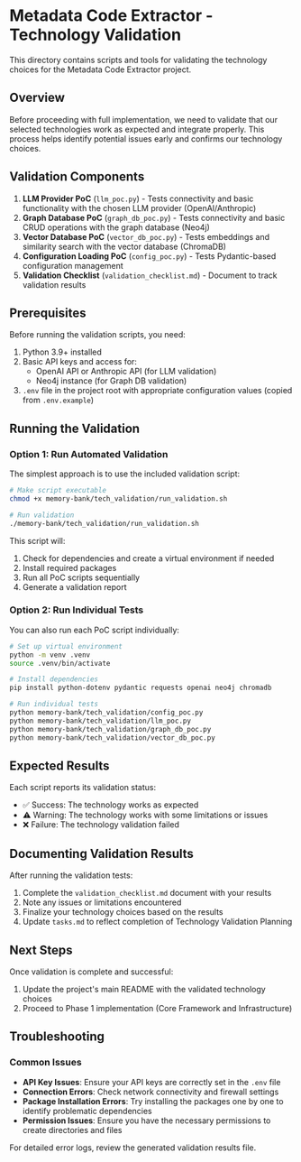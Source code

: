 # Metadata Code Extractor - Technology Validation

This directory contains scripts and tools for validating the technology choices for the Metadata Code Extractor project.

## Overview

Before proceeding with full implementation, we need to validate that our selected technologies work as expected and integrate properly. This process helps identify potential issues early and confirms our technology choices.

## Validation Components

1. **LLM Provider PoC** (`llm_poc.py`) - Tests connectivity and basic functionality with the chosen LLM provider (OpenAI/Anthropic)
2. **Graph Database PoC** (`graph_db_poc.py`) - Tests connectivity and basic CRUD operations with the graph database (Neo4j)
3. **Vector Database PoC** (`vector_db_poc.py`) - Tests embeddings and similarity search with the vector database (ChromaDB)
4. **Configuration Loading PoC** (`config_poc.py`) - Tests Pydantic-based configuration management
5. **Validation Checklist** (`validation_checklist.md`) - Document to track validation results

## Prerequisites

Before running the validation scripts, you need:

1. Python 3.9+ installed
2. Basic API keys and access for:
   - OpenAI API or Anthropic API (for LLM validation)
   - Neo4j instance (for Graph DB validation)
3. `.env` file in the project root with appropriate configuration values (copied from `.env.example`)

## Running the Validation

### Option 1: Run Automated Validation

The simplest approach is to use the included validation script:

```bash
# Make script executable
chmod +x memory-bank/tech_validation/run_validation.sh

# Run validation
./memory-bank/tech_validation/run_validation.sh
```

This script will:
1. Check for dependencies and create a virtual environment if needed
2. Install required packages
3. Run all PoC scripts sequentially
4. Generate a validation report

### Option 2: Run Individual Tests

You can also run each PoC script individually:

```bash
# Set up virtual environment
python -m venv .venv
source .venv/bin/activate

# Install dependencies
pip install python-dotenv pydantic requests openai neo4j chromadb

# Run individual tests
python memory-bank/tech_validation/config_poc.py
python memory-bank/tech_validation/llm_poc.py
python memory-bank/tech_validation/graph_db_poc.py
python memory-bank/tech_validation/vector_db_poc.py
```

## Expected Results

Each script reports its validation status:
- ✅ Success: The technology works as expected
- ⚠️ Warning: The technology works with some limitations or issues
- ❌ Failure: The technology validation failed

## Documenting Validation Results

After running the validation tests:

1. Complete the `validation_checklist.md` document with your results
2. Note any issues or limitations encountered
3. Finalize your technology choices based on the results
4. Update `tasks.md` to reflect completion of Technology Validation Planning

## Next Steps

Once validation is complete and successful:
1. Update the project's main README with the validated technology choices
2. Proceed to Phase 1 implementation (Core Framework and Infrastructure)

## Troubleshooting

### Common Issues

- **API Key Issues**: Ensure your API keys are correctly set in the `.env` file
- **Connection Errors**: Check network connectivity and firewall settings
- **Package Installation Errors**: Try installing the packages one by one to identify problematic dependencies
- **Permission Issues**: Ensure you have the necessary permissions to create directories and files

For detailed error logs, review the generated validation results file. 